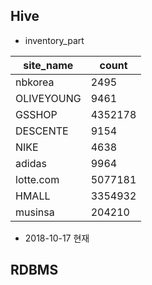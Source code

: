 ## Hive
* inventory_part  

site_name | count
----------|---
nbkorea|2495
OLIVEYOUNG|9461
GSSHOP|4352178
DESCENTE|9154
NIKE|4638
adidas|9964
lotte.com|5077181
HMALL|3354932
musinsa|204210

* 2018-10-17 현재

## RDBMS
